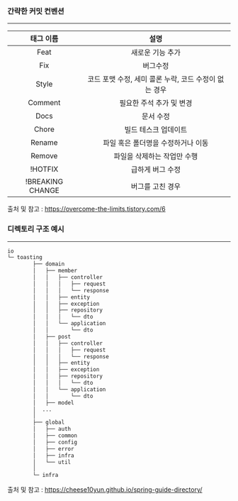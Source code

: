 ### 간략한 커밋 컨벤션
----

|      태그 이름       |                설명                |
|:----------------:|:--------------------------------:|
|       Feat       |            새로운 기능 추가             |
|       Fix        |               버그수정               |
|      Style       | 코드 포맷 수정, 세미 콜론 누락, 코드 수정이 없는 경우 |
|     Comment      |          필요한 주석 추가 및 변경          |
|       Docs       |              문서 수정               |
|      Chore       |           빌드 테스크 업데이트            |
|      Rename      |       파일 혹은 폴더명을 수정하거나 이동        |
|      Remove      |         파일을 삭제하는 작업만 수행          |
|     !HOTFIX      |            급하게 버그 수정             |
| !BREAKING CHANGE |            버그를 고친 경우             |

출처 및 참고 : https://overcome-the-limits.tistory.com/6

### 디렉토리 구조 예시
---
```bash
io
└─ toasting
        ├── domain
        │   ├── member
        │   │   ├── controller
        │   │   │   ├── request
        │   │   │   └── response
        │   │   ├── entity
        │   │   ├── exception
        │   │   ├── repository
        │   │   │   └── dto
        │   │   └── application
        │   │       └── dto
        │   ├── post
        │   │   ├── controller
        │   │   │   ├── request
        │   │   │   └── response
        │   │   ├── entity
        │   │   ├── exception
        │   │   ├── repository
        │   │   │   └── dto
        │   │   └── application
        │   │       └── dto
        │   ├── model
        │  ...
        │
        ├── global
        │   ├── auth
        │   ├── common
        │   ├── config
        │   ├── error
        │   ├── infra
        │   └── util
        │
        └─ infra

``` 
출처 및 참고 : https://cheese10yun.github.io/spring-guide-directory/
